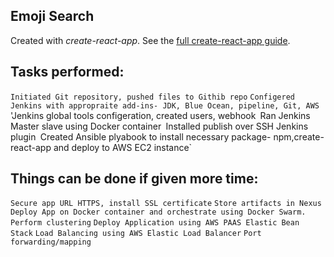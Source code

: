 Emoji Search
---

Created with *create-react-app*. See the [full create-react-app guide](https://github.com/facebookincubator/create-react-app/blob/master/packages/react-scripts/template/README.md).



Tasks performed:
---

`Initiated Git repository, pushed files to Githib repo`
`Configered Jenkins with appropraite add-ins- JDK, Blue Ocean, pipeline, Git, AWS`
'Jenkins global tools configeration, created users, webhook`
`Ran Jenkins Master slave using Docker container`
`Installed publish over SSH Jenkins plugin`
`Created Ansible plyabook to install necessary package- npm,create-react-app and deploy to AWS EC2 instance`



Things can be done if given more time:
---

`Secure app URL HTTPS, install SSL certificate`
`Store artifacts in Nexus`
`Deploy App on Docker container and orchestrate using Docker Swarm. Perform clustering`
`Deploy Application using AWS PAAS Elastic Bean Stack`
`Load Balancing using AWS Elastic Load Balancer`
`Port forwarding/mapping`

